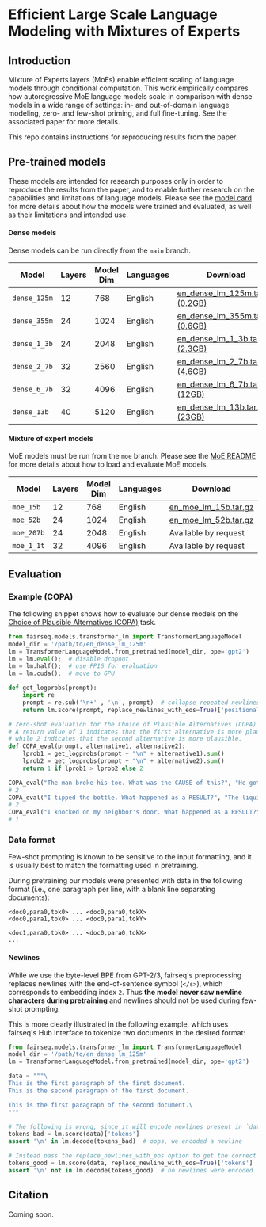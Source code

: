 # Efficient Large Scale Language Modeling with Mixtures of Experts

## Introduction

Mixture of Experts layers (MoEs) enable efficient scaling of language models
through conditional computation. This work empirically compares how
autoregressive MoE language models scale in comparison with dense models in a
wide range of settings: in- and out-of-domain language modeling, zero- and
few-shot priming, and full fine-tuning. See the associated paper for more
details.

This repo contains instructions for reproducing results from the paper.

## Pre-trained models

These models are intended for research purposes only in order to reproduce the
results from the paper, and to enable further research on the capabilities and
limitations of language models. Please see the [model card](model_card.md) for
more details about how the models were trained and evaluated, as well as their
limitations and intended use.

#### Dense models

Dense models can be run directly from the `main` branch.

Model | Layers | Model Dim | Languages | Download
---|---|---|---|---
`dense_125m` | 12 | 768 | English | [en_dense_lm_125m.tar.gz (0.2GB)](https://dl.fbaipublicfiles.com/fairseq/models/lm/en_dense_lm_125m.tar.gz)
`dense_355m` | 24 | 1024 | English | [en_dense_lm_355m.tar.gz (0.6GB)](https://dl.fbaipublicfiles.com/fairseq/models/lm/en_dense_lm_355m.tar.gz)
`dense_1_3b` | 24 | 2048 | English | [en_dense_lm_1_3b.tar.gz (2.3GB)](https://dl.fbaipublicfiles.com/fairseq/models/lm/en_dense_lm_1_3b.tar.gz)
`dense_2_7b` | 32 | 2560 | English | [en_dense_lm_2_7b.tar.gz (4.6GB)](https://dl.fbaipublicfiles.com/fairseq/models/lm/en_dense_lm_2_7b.tar.gz)
`dense_6_7b` | 32 | 4096 | English | [en_dense_lm_6_7b.tar.gz (12GB)](https://dl.fbaipublicfiles.com/fairseq/models/lm/en_dense_lm_6_7b.tar.gz)
`dense_13b` | 40 | 5120 | English | [en_dense_lm_13b.tar.gz (23GB)](https://dl.fbaipublicfiles.com/fairseq/models/lm/en_dense_lm_13b.tar.gz)

#### Mixture of expert models

MoE models must be run from the `moe` branch. Please see the
[MoE README](https://github.com/pytorch/fairseq/tree/moe#evaluating-moe-language-models)
for more details about how to load and evaluate MoE models.

Model | Layers | Model Dim | Languages | Download
---|---|---|---|---
`moe_15b` | 12 | 768 | English | [en_moe_lm_15b.tar.gz](https://dl.fbaipublicfiles.com/fairseq/models/lm/en_moe_lm_15b.tar.gz)
`moe_52b` | 24 | 1024 | English | [en_moe_lm_52b.tar.gz](https://dl.fbaipublicfiles.com/fairseq/models/lm/en_moe_lm_52b.tar.gz)
`moe_207b` | 24 | 2048 | English | Available by request
`moe_1_1t` | 32 | 4096 | English | Available by request

## Evaluation

### Example (COPA)

The following snippet shows how to evaluate our dense models on the [Choice of
Plausible Alternatives (COPA)](https://people.ict.usc.edu/~gordon/copa.html) task.

```python
from fairseq.models.transformer_lm import TransformerLanguageModel
model_dir = '/path/to/en_dense_lm_125m'
lm = TransformerLanguageModel.from_pretrained(model_dir, bpe='gpt2')
lm = lm.eval();  # disable dropout
lm = lm.half();  # use FP16 for evaluation
lm = lm.cuda();  # move to GPU

def get_logprobs(prompt):
    import re
    prompt = re.sub('\n+' , '\n', prompt)  # collapse repeated newlines, which indicate separate documents
    return lm.score(prompt, replace_newlines_with_eos=True)['positional_scores']

# Zero-shot evaluation for the Choice of Plausible Alternatives (COPA) task.
# A return value of 1 indicates that the first alternative is more plausible,
# while 2 indicates that the second alternative is more plausible.
def COPA_eval(prompt, alternative1, alternative2):
    lprob1 = get_logprobs(prompt + "\n" + alternative1).sum()
    lprob2 = get_logprobs(prompt + "\n" + alternative2).sum()
    return 1 if lprob1 > lprob2 else 2

COPA_eval("The man broke his toe. What was the CAUSE of this?", "He got a hole in his sock.", "He dropped a hammer on his foot.")
# 2
COPA_eval("I tipped the bottle. What happened as a RESULT?", "The liquid in the bottle froze.", "The liquid in the bottle poured out.")
# 2
COPA_eval("I knocked on my neighbor's door. What happened as a RESULT?", "My neighbor invited me in.", "My neighbor left his house.")
# 1
```

### Data format

Few-shot prompting is known to be sensitive to the input formatting, and it is usually best to match the formatting used in pretraining.

During pretraining our models were presented with data in the following format (i.e., one paragraph per line, with a blank line separating documents):
```
<doc0,para0,tok0> ... <doc0,para0,tokX>
<doc0,para1,tok0> ... <doc0,para1,tokY>

<doc1,para0,tok0> ... <doc0,para0,tokX>
...
```

#### Newlines

While we use the byte-level BPE from GPT-2/3, fairseq's preprocessing replaces newlines with the end-of-sentence symbol (`</s>`), which corresponds to embedding index `2`.
Thus **the model never saw newline characters during pretraining** and newlines should not be used during few-shot prompting.

This is more clearly illustrated in the following example, which uses fairseq's Hub Interface to tokenize two documents in the desired format:
```python
from fairseq.models.transformer_lm import TransformerLanguageModel
model_dir = '/path/to/en_dense_lm_125m'
lm = TransformerLanguageModel.from_pretrained(model_dir, bpe='gpt2')

data = """\
This is the first paragraph of the first document.
This is the second paragraph of the first document.

This is the first paragraph of the second document.\
"""

# The following is wrong, since it will encode newlines present in `data`.
tokens_bad = lm.score(data)['tokens']
assert '\n' in lm.decode(tokens_bad)  # oops, we encoded a newline

# Instead pass the replace_newlines_with_eos option to get the correct behavior.
tokens_good = lm.score(data, replace_newline_with_eos=True)['tokens']
assert '\n' not in lm.decode(tokens_good)  # no newlines were encoded
```

## Citation

Coming soon.
